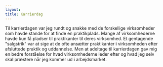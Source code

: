 ```yaml
---
layout:
title: Karrierdag
---
```


Til karrierdagen var jeg rundt og snakke med de forskellige virksomheder som havde stande for at finde en praktikplads.
Mange af virksomhederne havde kun få pladser til praktikanter til deres virksomhed.
Et gentagende "salgstrik" var at sige at de ofte ansætter praktikanter i virksomheden efter afsluttede praktik og uddannelse. 
Men at adeltage til karrierdagen gav mig en bedre forståelse for hvad virksomhederne leder efter 
og hvad jeg selv skal præstere når jeg kommer ud i arbejdsmarket. 
